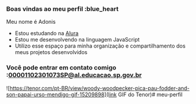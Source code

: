 ### Boas vindas ao meu perfil :blue_heart

Meu nome é Adonis

- Estou estudando na [Alura](https://www.alura.com.br)
- Estou me desenvolvendo na linguagem JavaScript
- Utilizo esse espaço para minha organização e compartilhamento dos meus projetos desenvolvidos

### Você pode entrar em contato comigo :00001102301073SP@al.educacao.sp.gov.br





![https://tenor.com/pt-BR/view/woody-woodpecker-pica-pau-fodder-and-son-papai-urso-mendigo-gif-15209898](link GIF do Tenor)# meu-perfil
